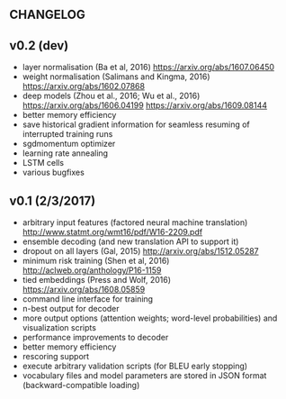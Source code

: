 CHANGELOG
---------

v0.2 (dev)
----------

 - layer normalisation (Ba et al, 2016) https://arxiv.org/abs/1607.06450
 - weight normalisation (Salimans and Kingma, 2016) https://arxiv.org/abs/1602.07868
 - deep models (Zhou et al., 2016; Wu et al., 2016) https://arxiv.org/abs/1606.04199 https://arxiv.org/abs/1609.08144
 - better memory efficiency
 - save historical gradient information for seamless resuming of interrupted training runs
 - sgdmomentum optimizer
 - learning rate annealing
 - LSTM cells
 - various bugfixes

v0.1 (2/3/2017)
---------------

 - arbitrary input features (factored neural machine translation) http://www.statmt.org/wmt16/pdf/W16-2209.pdf
 - ensemble decoding (and new translation API to support it)
 - dropout on all layers (Gal, 2015) http://arxiv.org/abs/1512.05287
 - minimum risk training (Shen et al, 2016) http://aclweb.org/anthology/P16-1159
 - tied embeddings (Press and Wolf, 2016) https://arxiv.org/abs/1608.05859
 - command line interface for training
 - n-best output for decoder
 - more output options (attention weights; word-level probabilities) and visualization scripts
 - performance improvements to decoder
 - better memory efficiency
 - rescoring support
 - execute arbitrary validation scripts (for BLEU early stopping)
 - vocabulary files and model parameters are stored in JSON format (backward-compatible loading)
